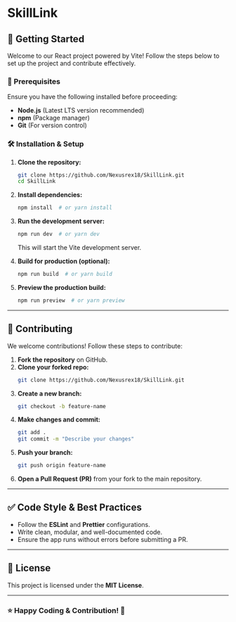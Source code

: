 # SkillLink

## 🚀 Getting Started

Welcome to our React project powered by Vite! Follow the steps below to set up the project and contribute effectively.

### 📌 Prerequisites
Ensure you have the following installed before proceeding:
- **Node.js** (Latest LTS version recommended)
- **npm** (Package manager)
- **Git** (For version control)

### 🛠 Installation & Setup
1. **Clone the repository:**
   ```sh
   git clone https://github.com/Nexusrex18/SkillLink.git
   cd SkillLink
   ```

2. **Install dependencies:**
   ```sh
   npm install  # or yarn install
   ```

3. **Run the development server:**
   ```sh
   npm run dev  # or yarn dev
   ```
   This will start the Vite development server.

4. **Build for production (optional):**
   ```sh
   npm run build  # or yarn build
   ```

5. **Preview the production build:**
   ```sh
   npm run preview  # or yarn preview
   ```

---


## 🤝 Contributing
We welcome contributions! Follow these steps to contribute:

1. **Fork the repository** on GitHub.
2. **Clone your forked repo:**
   ```sh
   git clone https://github.com/Nexusrex18/SkillLink.git
   ```
3. **Create a new branch:**
   ```sh
   git checkout -b feature-name
   ```
4. **Make changes and commit:**
   ```sh
   git add .
   git commit -m "Describe your changes"
   ```
5. **Push your branch:**
   ```sh
   git push origin feature-name
   ```
6. **Open a Pull Request (PR)** from your fork to the main repository.

---

## ✅ Code Style & Best Practices
- Follow the **ESLint** and **Prettier** configurations.
- Write clean, modular, and well-documented code.
- Ensure the app runs without errors before submitting a PR.

---

## 📄 License
This project is licensed under the **MIT License**.

---

### ⭐ Happy Coding & Contribution! 🚀

